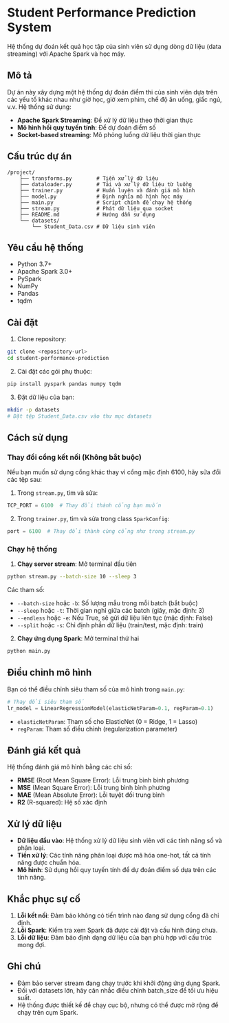 # Student Performance Prediction System

Hệ thống dự đoán kết quả học tập của sinh viên sử dụng dòng dữ liệu (data streaming) với Apache Spark và học máy.

## Mô tả

Dự án này xây dựng một hệ thống dự đoán điểm thi của sinh viên dựa trên các yếu tố khác nhau như giờ học, giờ xem phim, chế độ ăn uống, giấc ngủ, v.v. Hệ thống sử dụng:
- **Apache Spark Streaming**: Để xử lý dữ liệu theo thời gian thực
- **Mô hình hồi quy tuyến tính**: Để dự đoán điểm số
- **Socket-based streaming**: Mô phỏng luồng dữ liệu thời gian thực

## Cấu trúc dự án

```
/project/
    ├── transforms.py        # Tiền xử lý dữ liệu
    ├── dataloader.py        # Tải và xử lý dữ liệu từ luồng
    ├── trainer.py           # Huấn luyện và đánh giá mô hình
    ├── model.py             # Định nghĩa mô hình học máy
    ├── main.py              # Script chính để chạy hệ thống
    ├── stream.py            # Phát dữ liệu qua socket
    ├── README.md            # Hướng dẫn sử dụng
    └── datasets/
        └── Student_Data.csv # Dữ liệu sinh viên
```

## Yêu cầu hệ thống

- Python 3.7+
- Apache Spark 3.0+
- PySpark
- NumPy
- Pandas
- tqdm

## Cài đặt

1. Clone repository:
```bash
git clone <repository-url>
cd student-performance-prediction
```

2. Cài đặt các gói phụ thuộc:
```bash
pip install pyspark pandas numpy tqdm
```

3. Đặt dữ liệu của bạn:
```bash
mkdir -p datasets
# Đặt tệp Student_Data.csv vào thư mục datasets
```

## Cách sử dụng

### Thay đổi cổng kết nối (Không bắt buộc)

Nếu bạn muốn sử dụng cổng khác thay vì cổng mặc định 6100, hãy sửa đổi các tệp sau:

1. Trong `stream.py`, tìm và sửa:
```python
TCP_PORT = 6100  # Thay đổi thành cổng bạn muốn
```

2. Trong `trainer.py`, tìm và sửa trong class `SparkConfig`:
```python
port = 6100  # Thay đổi thành cùng cổng như trong stream.py
```

### Chạy hệ thống

1. **Chạy server stream**: Mở terminal đầu tiên
```bash
python stream.py --batch-size 10 --sleep 3
```

Các tham số:
- `--batch-size` hoặc `-b`: Số lượng mẫu trong mỗi batch (bắt buộc)
- `--sleep` hoặc `-t`: Thời gian nghỉ giữa các batch (giây, mặc định: 3)
- `--endless` hoặc `-e`: Nếu True, sẽ gửi dữ liệu liên tục (mặc định: False)
- `--split` hoặc `-s`: Chỉ định phần dữ liệu (train/test, mặc định: train)

2. **Chạy ứng dụng Spark**: Mở terminal thứ hai
```bash
python main.py
```

## Điều chỉnh mô hình

Bạn có thể điều chỉnh siêu tham số của mô hình trong `main.py`:

```python
# Thay đổi siêu tham số
lr_model = LinearRegressionModel(elasticNetParam=0.1, regParam=0.1)
```

- `elasticNetParam`: Tham số cho ElasticNet (0 = Ridge, 1 = Lasso)
- `regParam`: Tham số điều chỉnh (regularization parameter)

## Đánh giá kết quả

Hệ thống đánh giá mô hình bằng các chỉ số:
- **RMSE** (Root Mean Square Error): Lỗi trung bình bình phương
- **MSE** (Mean Square Error): Lỗi trung bình bình phương
- **MAE** (Mean Absolute Error): Lỗi tuyệt đối trung bình
- **R2** (R-squared): Hệ số xác định

## Xử lý dữ liệu

- **Dữ liệu đầu vào**: Hệ thống xử lý dữ liệu sinh viên với các tính năng số và phân loại.
- **Tiền xử lý**: Các tính năng phân loại được mã hóa one-hot, tất cả tính năng được chuẩn hóa.
- **Mô hình**: Sử dụng hồi quy tuyến tính để dự đoán điểm số dựa trên các tính năng.

## Khắc phục sự cố

1. **Lỗi kết nối**: Đảm bảo không có tiến trình nào đang sử dụng cổng đã chỉ định.
2. **Lỗi Spark**: Kiểm tra xem Spark đã được cài đặt và cấu hình đúng chưa.
3. **Lỗi dữ liệu**: Đảm bảo định dạng dữ liệu của bạn phù hợp với cấu trúc mong đợi.

## Ghi chú

- Đảm bảo server stream đang chạy trước khi khởi động ứng dụng Spark.
- Đối với datasets lớn, hãy cân nhắc điều chỉnh batch_size để tối ưu hiệu suất.
- Hệ thống được thiết kế để chạy cục bộ, nhưng có thể được mở rộng để chạy trên cụm Spark.
